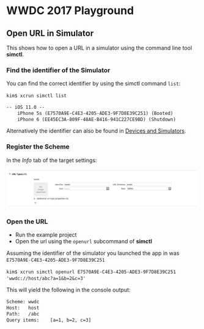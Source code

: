 # WWDC 2017 Playground

## Open URL in Simulator

This shows how to open a URL in a simulator using the command line tool **simctl**.

### Find the identifier of the Simulator

You can find the correct identifier by using the simctl command `list`:

`kim$ xcrun simctl list`

```
-- iOS 11.0 --
    iPhone 5s (E7570A9E-C4E3-4205-ADE3-9F7D8E39C251) (Booted)
    iPhone 6 (EE45EC3A-809F-48AE-B416-941C227CE9BD) (Shutdown)
```

Alternatively the identifier can also be found in [Devices and Simulators](./Resources/devices_and_simulators.png).

### Register the Scheme

In the _Info_ tab of the target settings:

![url scheme registration](./Resources/url_scheme_registration.png)

### Open the URL

- Run the example project
- Open the url using the `openurl` subcommand of **simctl**

Assuming the identifier of the simulator you launched the app in was `E7570A9E-C4E3-4205-ADE3-9F7D8E39C251`

`kim$ xcrun simctl openurl E7570A9E-C4E3-4205-ADE3-9F7D8E39C251 'wwdc://host/abc?a=1&b=2&c=3'`

This will yield the following in the console output:

```
Scheme:	wwdc
Host:	host
Path:	/abc
Query items:	[a=1, b=2, c=3]
```
